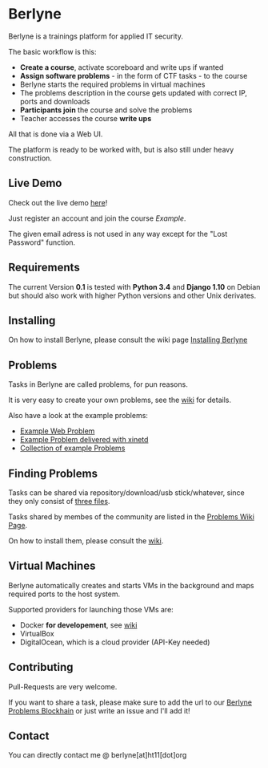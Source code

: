 # Berlyne
Berlyne is a trainings platform for applied IT security.
 
The basic workflow is this:

* **Create a course**, activate scoreboard and write ups if wanted 
* **Assign software problems** - in the form of CTF tasks - to the course 
* Berlyne starts the required problems in virtual machines
* The problems description in the course gets updated with correct IP, ports and downloads
* **Participants join** the course and solve the problems
* Teacher accesses the course **write ups**

All that is done via a Web UI.

The platform is ready to be worked with, but is also still under heavy construction.

## Live Demo

Check out the live demo [here](https://hack.redrocket.club)!

Just register an account and join the course _Example_.

The given email adress is not used in any way except for the "Lost Password" function.

## Requirements

The current Version **0.1** is tested with **Python 3.4** and **Django 1.10** on Debian but should also work
with higher Python versions and other Unix derivates.

## Installing
On how to install Berlyne, please consult the wiki page [Installing Berlyne](https://github.com/rugo/berlyne/wiki/Installing-Berlyne)

## Problems
Tasks in Berlyne are called problems, for pun reasons.

It is very easy to create your own problems, see the [wiki](https://github.com/rugo/berlyne/wiki/Creating-Problems) 
for details.

Also have a look at the example problems:

* [Example Web Problem](https://github.com/rugo/berlyne/wiki/Example-Web-Problem)
* [Example Problem delivered with xinetd](https://github.com/rugo/berlyne/wiki/Example-xinetd-Problem)
* [Collection of example Problems](https://github.com/rugo/berlyne-example-problems)

## Finding Problems
Tasks can be shared via repository/download/usb stick/whatever, since they only consist of
[three files](https://github.com/rugo/berlyne/wiki/Creating-Problems).

Tasks shared by membes of the community are listed in the
[Problems Wiki Page](https://github.com/rugo/berlyne/wiki/Problem-list). 

On how to install them, please consult the [wiki](https://github.com/rugo/berlyne/wiki/Installing-Problems).

## Virtual Machines
Berlyne automatically creates and starts VMs in the background and maps required ports to
the host system.

Supported providers for launching those VMs are:

* Docker **for developement**, see [wiki](https://github.com/rugo/berlyne/wiki/Security-Considerations)
* VirtualBox
* DigitalOcean, which is a cloud provider (API-Key needed)

## Contributing
Pull-Requests are very welcome.

If you want to share a task, please make sure to add the url to our
[Berlyne Problems Blockhain](problems_blockchain.txt)
or just write an issue and I'll add it!

## Contact

You can directly contact me @ berlyne[at]ht11[dot]org
